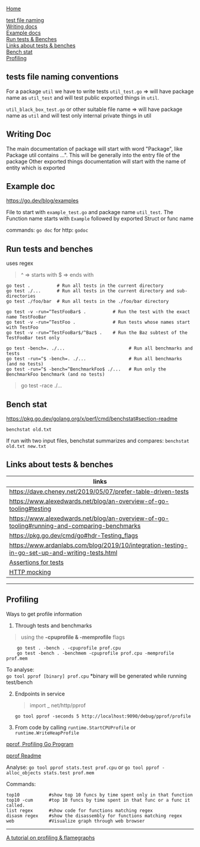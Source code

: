 [Home](../Readme.md)

[test file naming](#tests-file-naming-conventions) <br/>
[Writing docs](#writing-doc) <br/>
[Example docs](#example-doc)<br/>
[Run tests & Benches](#run-tests-and-benches)<br/>
[Links about tests & benches](#links-about-tests--benches)<br/>
[Bench stat](#bench-stat)<br/>
[Profiling](#profiling)<br/>

## tests file naming conventions
For a package `util` we have to write tests
`util_test.go` => will have package name as `util_test` and will test public exported things in `util`.

`util_black_box_test.go` or other suitable file name => will have package name as `util` and will test only internal private things in util

## Writing Doc
The main documentation of package will start with word "Package", like Package util contains ...". This will be generally into the entry file of the package
Other exported things documentation will start with the name of entity which is exported
## Example doc
https://go.dev/blog/examples

File to start with `example_test.go` and package name `util_test`.
The Function name starts with `Example` followed by exported Struct or func name

commands:
`go doc`
for http: `godoc`

## Run tests and benches

uses regex 
> ^ => starts with
> $ => ends with

````
go test .          # Run all tests in the current directory
go test ./...      # Run all tests in the current directory and sub-directories
go test ./foo/bar  # Run all tests in the ./foo/bar directory
````
  


````
go test -v -run=^TestFooBar$ .          # Run the test with the exact name TestFooBar
go test -v -run=^TestFoo .              # Run tests whose names start with TestFoo
go test -v -run=^TestFooBar$/^Baz$ .    # Run the Baz subtest of the TestFooBar test only

go test -bench=. ./...                        # Run all benchmarks and tests
go test -run=^$ -bench=. ./...                # Run all benchmarks (and no tests)
go test -run=^$ -bench=^BenchmarkFoo$ ./...   # Run only the BenchmarkFoo benchmark (and no tests)
````
> go test -race ./...


## Bench stat
https://pkg.go.dev/golang.org/x/perf/cmd/benchstat#section-readme

`benchstat old.txt`

If run with two input files, benchstat summarizes and compares:
`benchstat old.txt new.txt`

## Links about tests & benches
        
| links |
| ----------- |
|https://dave.cheney.net/2019/05/07/prefer-table-driven-tests|
|https://www.alexedwards.net/blog/an-overview-of-go-tooling#testing|
|https://www.alexedwards.net/blog/an-overview-of-go-tooling#running-and-comparing-benchmarks|
|https://pkg.go.dev/cmd/go#hdr-Testing_flags|
|https://www.ardanlabs.com/blog/2019/10/integration-testing-in-go-set-up-and-writing-tests.html|
|[Assertions for tests](https://github.com/stretchr/testify) <br/>|
|[HTTP mocking](https://github.com/h2non/gock)    <br/>   |

<hr/>

## Profiling

Ways to get profile information

1. Through tests and benchmarks
>using the **-cpuprofile & -memprofile** flags

````
    go test . -bench . -cpuprofile prof.cpu
    go test -bench . -benchmem -cpuprofile prof.cpu -memprofile prof.mem
````
To analyse:    
 `go tool pprof [binary] prof.cpu`
    *binary will be generated while running test/bench

2. Endpoints in  service
    > import _ net/http/pprof

    `go tool pprof -seconds 5 http://localhost:9090/debug/pprof/profile`


3. From code
    by calling `runtime.StartCPUProfile` or `runtime.WriteHeapProfile`
    
    
[pprof, Profiling Go Program](https://pkg.go.dev/runtime/pprof#hdr-Profiling_a_Go_program)

[pprof Readme](https://github.com/google/pprof/blob/master/doc/README.md)

Analyse:
`go tool pprof stats.test prof.cpu`
or
`go tool pprof -alloc_objects stats.test prof.mem`

Commands:
````
top10           #show top 10 funcs by time spent only in that function
top10 -cum      #top 10 funcs by time spent in that func or a func it called.
list regex      #show code for functions matching regex
disasm regex    #show the disassembly for functions matching regex
web             #Visualize graph through web browser
````
<hr/>

[A tutorial on profiling & flamegraphs](https://www.matoski.com/article/golang-profiling-flamegraphs/)
